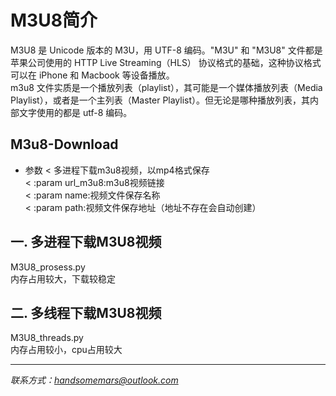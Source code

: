 # M3U8简介
M3U8 是 Unicode 版本的 M3U，用 UTF-8 编码。"M3U" 和 "M3U8" 文件都是苹果公司使用的 HTTP Live Streaming（HLS） 协议格式的基础，这种协议格式可以在 iPhone 和 Macbook 等设备播放。  
m3u8 文件实质是一个播放列表（playlist），其可能是一个媒体播放列表（Media Playlist），或者是一个主列表（Master Playlist）。但无论是哪种播放列表，其内部文字使用的都是 utf-8 编码。  
## M3u8-Download
* 参数
< 多进程下载m3u8视频，以mp4格式保存  
< :param url_m3u8:m3u8视频链接  
< :param name:视频文件保存名称  
< :param path:视频文件保存地址（地址不存在会自动创建）  
## 一. 多进程下载M3U8视频
M3U8_prosess.py  
内存占用较大，下载较稳定  
## 二. 多线程下载M3U8视频
M3U8_threads.py  
内存占用较小，cpu占用较大  

----------
*联系方式：handsomemars@outlook.com*

